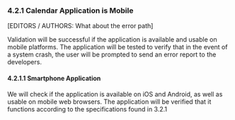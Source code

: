 ### 4.2.1 Calendar Application is Mobile

[EDITORS / AUTHORS: What about the error path]

Validation will be successful if the application is available and usable on mobile platforms. The application will be tested to verify that in the event of a system crash, the user will be prompted to send an error report to the developers.

#### 4.2.1.1 Smartphone Application

We will check if the application is available on iOS and Android, as well as usable on mobile web browsers. The application will be verified that it functions according to the specifications found in 3.2.1

